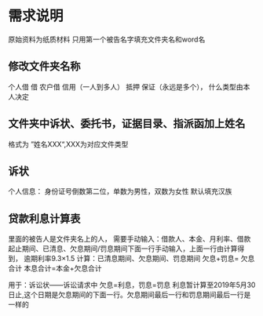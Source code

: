 # 需求说明
原始资料为纸质材料
只用第一个被告名字填充文件夹名和word名
## 修改文件夹名称
个人借 借 农户借
信用（一人到多人） 抵押 保证（永远是多个），
什么类型由本人决定
## 文件夹中诉状、委托书，证据目录、指派函加上姓名
格式为 ”姓名XXX“,XXX为对应文件类型
## 诉状
个人信息：
身份证号倒数第二位，单数为男性，双数为女性
默认填充汉族
## 贷款利息计算表
里面的被告人是文件夹名上的人，
需要手动输入：借款人、本金、月利率、借款起止期间、已清息、欠息期间/罚息期间下面一行手动输入，上面一行由计算得到，
逾期利率9.3×1.5
计算：已清息期间、欠息期间、罚息期间
欠息+罚息= 欠息合计
本息合计=本金+欠息合计

用于：诉讼状——诉讼请求中 欠息=利息，罚息=罚息
利息暂计算至2019年5月30日止,这个日期是欠息期间的下面一行。欠息期间最后一行和罚息期间最后一行是一样的

